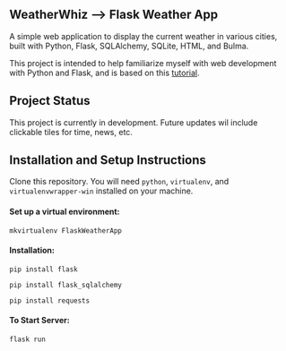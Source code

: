## WeatherWhiz --> Flask Weather App

A simple web application to display the current weather in various cities, built with Python, Flask, SQLAlchemy, SQLite, HTML, and Bulma.

This project is intended to help familiarize myself with web development with Python and Flask, and is based on this [tutorial](https://www.youtube.com/watch?v=lWA0GgUN8kg).

## Project Status
This project is currently in development. Future updates wil include clickable tiles for time, news, etc.


## Installation and Setup Instructions

Clone this repository. You will need `python`, `virtualenv`, and `virtualenvwrapper-win` installed on your machine.

#### Set up a virtual environment:

`mkvirtualenv FlaskWeatherApp`

#### Installation:

`pip install flask`

`pip install flask_sqlalchemy`

`pip install requests`   

#### To Start Server:

`flask run`  
